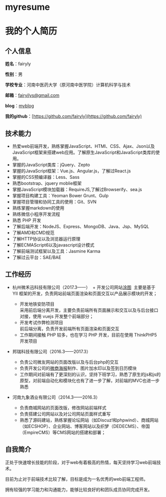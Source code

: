 # myresume
我的个人简历
======================

## 个人信息

**姓名**：fairyly

**性别**：男

**学校专业**：河南中医药大学（原河南中医学院）计算机科学与技术

**邮箱**：fairyilys@gmail.com

**blog**：[myblog](https://fairyly.github.io/myblog)

**我的github**：[https://github.com/fairyly](https://github.com/fairyly)

## 技术能力

* 热爱web前端开发，熟练掌握JavaScript、HTMl、CSS、Ajax、Json以及JavaScript框架来搭建web应用。了解原生JavaScript和JavaScript类库的使用。
* 掌握的JavaScript类库：jQuery、Zepto
* 掌握的JavaScript框架：Vue.js、Angular.js，了解过React.js
* 掌握的CSS预编译器：Less、Sass
* 熟悉bootstrap、jquery moblie框架
* 掌握JavaScript模块加载器：RequireJS,了解过Browserify、sea.js
* 掌握项目构建工具：Yeoman Bower Grunt、Gulp
* 掌握项目管理和协同工具的使用：Git、SVN
* 熟练掌握markdown的使用
* 熟练微信小程序开发流程
* 熟悉 PHP 开发
* 了解后端开发：NodeJS、Express、MongoDB、Java、Jsp、MySQL
* 了解AMD和CMD规范
* 了解HTTP协议以及浏览器运行原理
* 了解ECMAScript6以及javascript设计模式
* 了解前端测试框架以及工具：Jasmine Karma
* 了解过云平台：SAE/BAE

## 工作经历

- 杭州微禾迅科技有限公司（2017.3——）
  + 开发公司网站[涂图](https://tutucloud.com) 
    主要是基于 YII 框架的开发，负责网站前端页面渲染和页面交互以产品展示模块的开发；
  + 开发地铁安防项目   
    采用前后端分离开发，主要负责前端所有页面展示和交互以及与后台接口对接，使用 vuejs 开发整个前端部分；
  + 开发考试作弊检测项目  
    前后端分离，负责开发前端所有页面渲染和页面交互  
  + 工作期间接触 PHP 较多，也在学习 PHP 开发，目前在使用 ThinkPHP5开发项目

  
- 邦瑞科技有限公司（2016.3——2017.3）
  + 负责公司微友网站的页面改版以及与后台php的交互
  + 负责开发公司的[微商海报](http://www.wechatw.com/index.php/poster-index.html)制作、图片加水印以及签到日历模块
  + 工作期间对前端有了更深刻的认识，坚持下班学习，熟悉了原生的js和js的原型，对前端自动化和模块化也有了进一步了解，对前端的MVC也进一步熟悉
  
  
- 河南九象酒业有限公司（2014.3——2016.3）
  + 负责商城网站的页面改版，修改网站前端样式
  + 负责搭建公司网站以及对公司网站页面样式重写
  + 熟悉了源码建站，熟练掌握论坛网站（如Discuz!和phpwind）、商城网站（如ECSHOP）、企业网站、博客网站以及织梦（DEDECMS）、帝国（EmpireCMS）等CMS网站的搭建和部署；
  
## 自我简介

正处于快速增长技能的阶段，对于web有着极高的热情，每天坚持学习web前端技术。

目前为止对于前端技术比较了解，目标是成为一名优秀的web前端工程师。

拥有较强的学习能力和沟通能力，能够比较良好的和团队成员协同完成开发。

